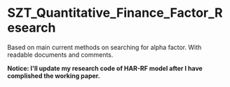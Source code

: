 # SZT_Quantitative_Finance_Factor_Research
Based on main current methods on searching for alpha factor. With readable documents and comments.

**Notice: I'll update my research code of HAR-RF model after I have complished the working paper.**
